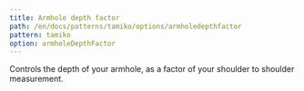 ```yaml
---
title: Armhole depth factor
path: /en/docs/patterns/tamiko/options/armholedepthfactor
pattern: tamiko
option: armholeDepthFactor
---
```


Controls the depth of your armhole, as a factor of your shoulder to shoulder measurement.